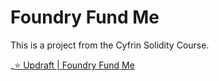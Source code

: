 # Foundry Fund Me

This is a project from the Cyfrin Solidity Course.

\_[⭐️ Updraft | Foundry Fund Me](https://updraft.cyfrin.io/courses/foundry/foundry-fund-me/fund-me-project-setup)
